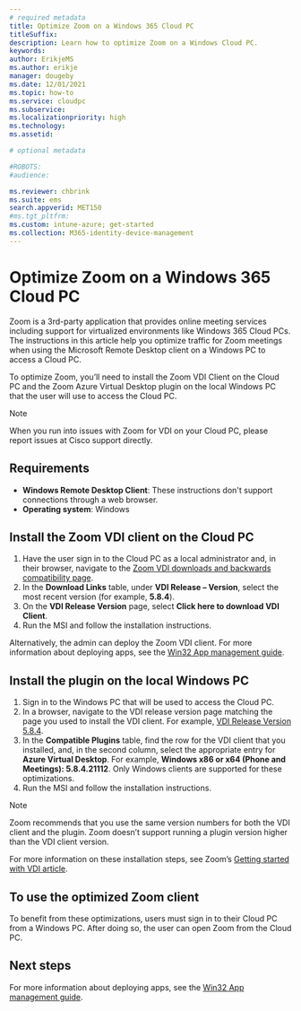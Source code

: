 ```yaml
---
# required metadata
title: Optimize Zoom on a Windows 365 Cloud PC
titleSuffix:
description: Learn how to optimize Zoom on a Windows Cloud PC.
keywords:
author: ErikjeMS  
ms.author: erikje
manager: dougeby
ms.date: 12/01/2021
ms.topic: how-to
ms.service: cloudpc
ms.subservice:
ms.localizationpriority: high
ms.technology:
ms.assetid: 

# optional metadata

#ROBOTS:
#audience:

ms.reviewer: chbrink
ms.suite: ems
search.appverid: MET150
#ms.tgt_pltfrm:
ms.custom: intune-azure; get-started
ms.collection: M365-identity-device-management
---
```


# Optimize Zoom on a Windows 365 Cloud PC

Zoom is a 3rd-party application that provides online meeting services including support for virtualized environments like Windows 365 Cloud PCs. The instructions in this article help you optimize traffic for Zoom meetings when using the Microsoft Remote Desktop client on a Windows PC to access a Cloud PC.

To optimize Zoom, you’ll need to install the Zoom VDI Client on the Cloud PC and the Zoom Azure Virtual Desktop plugin on the local Windows PC that the user will use to access the Cloud PC.

> [!NOTE]  
> When you run into issues with Zoom for VDI on your Cloud PC, please report issues at Cisco support directly. 

## Requirements

- **Windows Remote Desktop Client**: These instructions don't support connections through a web browser.
- **Operating system**: Windows

## Install the Zoom VDI client on the Cloud PC

1. Have the user sign in to the Cloud PC as a local administrator and, in their browser, navigate to the [Zoom VDI downloads and backwards compatibility page](https://support.zoom.us/hc/en-us/articles/360041602711).
2. In the **Download Links** table, under **VDI Release – Version**, select the most recent version (for example, **5.8.4**).
3. On the **VDI Release Version** page, select **Click here to download VDI Client**.
4. Run the MSI and follow the installation instructions.

Alternatively, the admin can deploy the Zoom VDI client. For more information about deploying apps, see the [Win32 App management guide](/mem/intune/apps/apps-win32-app-management).

## Install the plugin on the local Windows PC

1. Sign in to the Windows PC that will be used to access the Cloud PC.
2. In a browser, navigate to the VDI release version page matching the page you used to install the VDI client. For example, [VDI Release Version 5.8.4]( https://support.zoom.us/hc/en-us/articles/4413719670285).
3. In the **Compatible Plugins** table, find the row for the VDI client that you installed, and, in the second column, select the appropriate entry for **Azure Virtual Desktop**. For example, **Windows x86 or x64 (Phone and Meetings): 5.8.4.21112**. Only Windows clients are supported for these optimizations.
4. Run the MSI and follow the installation instructions.

> [!NOTE]  
> Zoom recommends that you use the same version numbers for both the VDI client and the plugin. Zoom doesn’t support running a plugin version higher than the VDI client version.

For more information on these installation steps, see Zoom’s [Getting started with VDI article]( https://support.zoom.us/hc/en-us/articles/360031096531-Getting-Started-with-VDI).

## To use the optimized Zoom client

To benefit from these optimizations, users must sign in to their Cloud PC from a Windows PC. After doing so, the user can open Zoom from the Cloud PC.

## Next steps

For more information about deploying apps, see the [Win32 App management guide](/mem/intune/apps/apps-win32-app-management).
